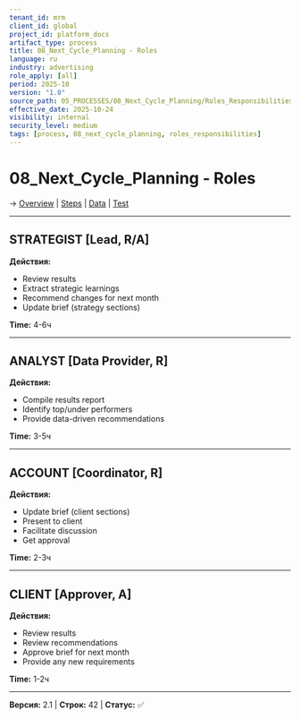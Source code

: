 ```yaml
---
tenant_id: mrm
client_id: global
project_id: platform_docs
artifact_type: process
title: 08_Next_Cycle_Planning - Roles
language: ru
industry: advertising
role_apply: [all]
period: 2025-10
version: "1.0"
source_path: 05_PROCESSES/08_Next_Cycle_Planning/Roles_Responsibilities.md
effective_date: 2025-10-24
visibility: internal
security_level: medium
tags: [process, 08_next_cycle_planning, roles_responsibilities]
---
```


# 08_Next_Cycle_Planning - Roles

→ [Overview](./Overview.md) | [Steps](./Process_Steps.md) | [Data](./Data_IO.md) | [Test](./Test_Scenario.md)

---

## STRATEGIST [Lead, R/A]

**Действия:**
- Review results
- Extract strategic learnings
- Recommend changes for next month
- Update brief (strategy sections)

**Time:** 4-6ч

---

## ANALYST [Data Provider, R]

**Действия:**
- Compile results report
- Identify top/under performers
- Provide data-driven recommendations

**Time:** 3-5ч

---

## ACCOUNT [Coordinator, R]

**Действия:**
- Update brief (client sections)
- Present to client
- Facilitate discussion
- Get approval

**Time:** 2-3ч

---

## CLIENT [Approver, A]

**Действия:**
- Review results
- Review recommendations
- Approve brief for next month
- Provide any new requirements

**Time:** 1-2ч

---

**Версия:** 2.1 | **Строк:** 42 | **Статус:** ✅


